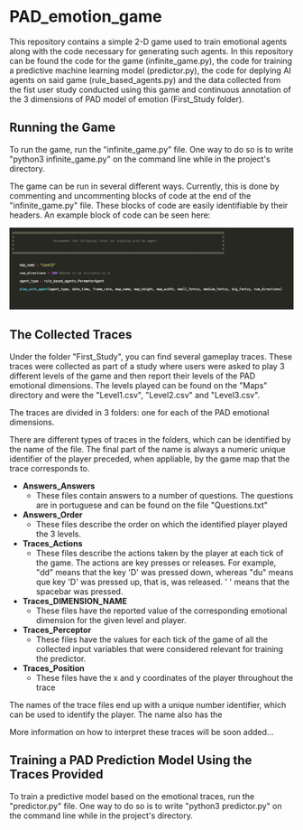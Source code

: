 # PAD_emotion_game
This repository contains a simple 2-D game used to train emotional agents along with the code necessary for generating such agents. In this repository can be found the code for the game (infinite_game.py), the code for training a predictive machine learning model (predictor.py), the code for deplying AI agents on said game (rule_based_agents.py) and the data collected from the fist user study conducted using this game and continuous annotation of the 3 dimensions of PAD model of emotion (First_Study folder).

## Running the Game

To run the game, run the "infinite_game.py" file. One way to do so is to write "python3 infinite_game.py" on the command line while in the project's directory.

The game can be run in several different ways. Currently, this is done by commenting and uncommenting blocks of code at the end of the "infinite_game.py" file. These blocks of code are easily identifiable by their headers. An example block of code can be seen here:

![Alt text](Images/block_code.png?raw=true "Block of Code")


## The Collected Traces

Under the folder "First_Study", you can find several gameplay traces. These traces were collected as part of a study where users were asked to play 3 different levels of the game and then report their levels of the PAD emotional dimensions. The levels played can be found on the "Maps" directory and were the "Level1.csv", "Level2.csv" and "Level3.csv".

The traces are divided in 3 folders: one for each of the PAD emotional dimensions.

There are different types of traces in the folders, which can be identified by the name of the file. The final part of the name is always a numeric unique identifier of the player preceded, when appliable, by the game map that the trace corresponds to. 

* **Answers_Answers**
  * These files contain answers to a number of questions. The questions are in portuguese and can be found on the file "Questions.txt"
* **Answers_Order**
  * These files describe the order on which the identified player played the 3 levels.
* **Traces_Actions**
  * These files describe the actions taken by the player at each tick of the game. The actions are key presses or releases. For example, "dd" means that the key 'D' was pressed down, whereas "du" means que key 'D' was pressed up, that is, was released. ' ' means that the spacebar was pressed.
* **Traces_DIMENSION_NAME**
  * These files have the reported value of the corresponding emotional dimension for the given level and player.
* **Traces_Perceptor**
  * These files have the values for each tick of the game of all the collected input variables that were considered relevant for training the predictor.
* **Traces_Position**
  * These files have the x and y coordinates of the player throughout the trace 

The names of the trace files end up with a unique number identifier, which can be used to identify the player. The name also has the 



More information on how to interpret these traces will be soon added...

## Training a PAD Prediction Model Using the Traces Provided

To train a predictive model based on the emotional traces, run the "predictor.py" file. One way to do so is to write "python3 predictor.py" on the command line while in the project's directory.


